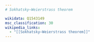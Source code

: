 ```yaml
---
# Sokhatsky–Weierstrass theorem

wikidata: Q1543149
msc_classification: 30
wikipedia_links:
  - "[[Sokhatsky–Weierstrass theorem]]"
---
```

